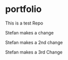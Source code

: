 # portfolio
This is a test Repo

Stefan makes a change

Stefan makes a 2nd change

Stefan makes a 3rd Change
